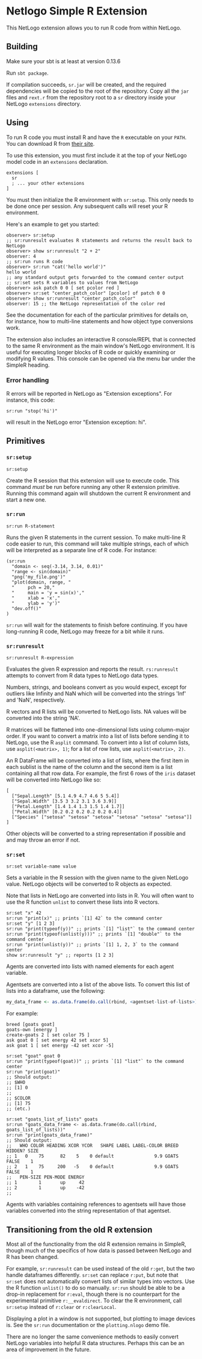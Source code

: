 
# Netlogo Simple R Extension

This NetLogo extension allows you to run R code from within NetLogo.

## Building

Make sure your sbt is at least at version 0.13.6

Run `sbt package`.

If compilation succeeds, `sr.jar` will be created, and the required dependencies will be copied to the root of the repository.  Copy all the `jar` files and `rext.r` from the repository root to a `sr` directory inside your NetLogo `extensions` directory.

## Using

To run R code you must install R and have the `R` executable on your `PATH`.
You can download R from [their site](https://www.r-project.org/).

To use this extension, you must first include it at the top of your NetLogo model code in an `extensions` declaration.

```netlogo
extensions [
  sr
  ; ... your other extensions
]
```

You must then initialize the R environment with `sr:setup`. This only needs to be done once per session.
Any subsequent calls will reset your R environment.

Here's an example to get you started:

```netlogo
observer> sr:setup
;; sr:runresult evaluates R statements and returns the result back to NetLogo
observer> show sr:runresult "2 + 2"
observer: 4
;; sr:run runs R code
observer> sr:run "cat('hello world')"
hello world
;; any standard output gets forwarded to the command center output
;; sr:set sets R variables to values from NetLogo
observer> ask patch 0 0 [ set pcolor red ]
observer> sr:set "center_patch_color" [pcolor] of patch 0 0
observer> show sr:runresult "center_patch_color"
observer: 15 ;; the NetLogo representation of the color red
```

See the documentation for each of the particular primitives for details on, for instance, how to multi-line statements and how object type conversions work.

The extension also includes an interactive R console/REPL that is connected to the same R environment as the main window's NetLogo environment.
It is useful for executing longer blocks of R code or quickly examining or modifying R values.
This console can be opened via the menu bar under the SimpleR heading.

### Error handling

R errors will be reported in NetLogo as "Extension exceptions". For instance, this code:

```netlogo
sr:run "stop('hi')"
```

will result in the NetLogo error "Extension exception: hi".

## Primitives


### `sr:setup`

```NetLogo
sr:setup
```


Create the R session that this extension will use to execute code.
This command *must* be run before running any other R extension primitive.
Running this command again will shutdown the current R environment and start a new one.



### `sr:run`

```NetLogo
sr:run R-statement
```



Runs the given R statements in the current session.
To make multi-line R code easier to run, this command will take multiple strings, each of which will be interpreted as a separate line of R code.
For instance:

```NetLogo
(sr:run
  "domain <- seq(-3.14, 3.14, 0.01)"
  "range <- sin(domain)"
  "png('my_file.png')"
  "plot(domain, range, "
  "     pch = 20,"
  "     main = 'y = sin(x)',"
  "     xlab = 'x',"
  "     ylab = 'y')"
  "dev.off()"
)
```

`sr:run` will wait for the statements to finish before continuing.
If you have long-running R code, NetLogo may freeze for a bit while it runs.



### `sr:runresult`

```NetLogo
sr:runresult R-expression
```


Evaluates the given R expression and reports the result.
`rs:runresult` attempts to convert from R data types to NetLogo data types.


Numbers, strings, and booleans convert as you would expect, except for outliers like Infinity and NaN which will be converted into the strings 'Inf' and 'NaN', respectively.


R vectors and R lists will be converted to NetLogo lists. NA values will be converted into the string 'NA'.


R matrices will be flattened into one-dimensional lists using column-major order.
If you want to convert a matrix into a list of lists before sending it to NetLogo, use the R `asplit` command.
To convert into a list of column lists, use `asplit(<matrix>, 1)`; for a list of row lists, use `asplit(<matrix>, 2)`.


An R DataFrame will be converted into a list of lists, where the first item in each sublist is the name of the column and the second item is a list containing all that row data.
For example, the first 6 rows of the `iris` dataset will be converted into NetLogo like so:
```NetLogo
[
  ["Sepal.Length" [5.1 4.9 4.7 4.6 5 5.4]]
  ["Sepal.Width" [3.5 3 3.2 3.1 3.6 3.9]]
  ["Petal.Length" [1.4 1.4 1.3 1.5 1.4 1.7]]
  ["Petal.Width" [0.2 0.2 0.2 0.2 0.2 0.4]]
  ["Species" ["setosa" "setosa" "setosa" "setosa" "setosa" "setosa"]]
]
```

Other objects will be converted to a string representation if possible and and may throw an error if not.



### `sr:set`

```NetLogo
sr:set variable-name value
```


Sets a variable in the R session with the given name to the given NetLogo value.
NetLogo objects will be converted to R objects as expected.


Note that lists in NetLogo are converted into lists in R. You will often want to use the R function `unlist` to convert these lists into R vectors.

```NetLogo
sr:set "x" 42
sr:run "print(x)" ;; prints `[1] 42` to the command center
sr:set "y" [1 2 3]
sr:run "print(typeof(y))" ;; prints `[1] "list"` to the command center
sr:run "print(typeof(unlist(y)))" ;; prints `[1] "double"` to the command center
sr:run "print(unlist(y))" ;; prints `[1] 1, 2, 3` to the command center
show sr:runresult "y" ;; reports [1 2 3]
```

Agents are converted into lists with named elements for each agent variable.

Agentsets are converted into a list of the above lists. To convert this list of lists into a dataframe, use the following:

```R
my_data_frame <- as.data.frame(do.call(rbind, <agentset-list-of-lists>))
```

For example:
```NetLogo
breed [goats goat]
goats-own [energy ]
create-goats 2 [ set color 75 ]
ask goat 0 [ set energy 42 set xcor 5]
ask goat 1 [ set energy -42 set xcor -5]

sr:set "goat" goat 0
sr:run "print(typeof(goat))" ;; prints `[1] "list"` to the command center
sr:run "print(goat)"
;; Should output:
;; $WHO
;; [1] 0
;;
;; $COLOR
;; [1] 75
;; (etc.)

sr:set "goats_list_of_lists" goats
sr:run "goats_data_frame <- as.data.frame(do.call(rbind, goats_list_of_lists))"
sr:run "print(goats_data_frame)"
;; Should output:
;;   WHO COLOR HEADING XCOR YCOR   SHAPE LABEL LABEL-COLOR BREED HIDDEN? SIZE
;; 1   0    75      82    5    0 default               9.9 GOATS   FALSE    1
;; 2   1    75     200   -5    0 default               9.9 GOATS   FALSE    1
;;   PEN-SIZE PEN-MODE ENERGY
;; 1        1       up     42
;; 2        1       up    -42
;;
```

Agents with variables containing references to agentsets will have those variables converted into the string representation of that agentset.



## Transitioning from the old R extension

Most all of the functionality from the old R extension remains in SimpleR, though much of the specifics of how data is passed between NetLogo and R has been changed.

For example, `sr:runresult` can be used instead of the old `r:get`, but the two handle dataframes differently.
`sr:set` can replace `r:put`, but note that `sr:set` does not automatically convert lists of similar types into vectors. Use the R function `unlist()` to do so manually.
`sr:run` should be able to be a drop-in replacement for `r:eval`, though there is no counterpart for the experimental primitive `r:__evaldirect`.
To clear the R environment, call `sr:setup` instead of `r:clear` or `r:clearLocal`.

Displaying a plot in a window is not supported, but plotting to image devices is. See the `sr:run` documentation or the `plotting.nlogo` demo file.

There are no longer the same convenience methods to easily convert NetLogo variables into helpful R data structures. Perhaps this can be an area of improvement in the future.

